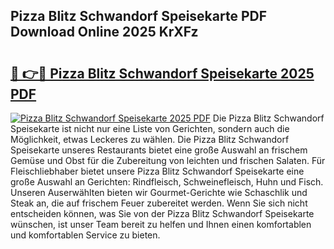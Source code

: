 ## Pizza Blitz Schwandorf Speisekarte PDF Download Online 2025 KrXFz

# <h2><a href="http://gc7rnq.nevu.top/?p=Pizza+Blitz+Schwandorf+Speisekarte">🔗 👉🔴 Pizza Blitz Schwandorf Speisekarte 2025 PDF</a></h2>

[![Pizza Blitz Schwandorf Speisekarte 2025 PDF](https://i.imgur.com/dBaPXMq.png)](http://gc7rnq.nevu.top/?p=Pizza+Blitz+Schwandorf+Speisekarte)
Die Pizza Blitz Schwandorf Speisekarte ist nicht nur eine Liste von Gerichten, sondern auch die Möglichkeit, etwas Leckeres zu wählen. Die Pizza Blitz Schwandorf Speisekarte unseres Restaurants bietet eine große Auswahl an frischem Gemüse und Obst für die Zubereitung von leichten und frischen Salaten. Für Fleischliebhaber bietet unsere Pizza Blitz Schwandorf Speisekarte eine große Auswahl an Gerichten: Rindfleisch, Schweinefleisch, Huhn und Fisch. Unseren Auserwählten bieten wir Gourmet-Gerichte wie Schaschlik und Steak an, die auf frischem Feuer zubereitet werden. Wenn Sie sich nicht entscheiden können, was Sie von der Pizza Blitz Schwandorf Speisekarte wünschen, ist unser Team bereit zu helfen und Ihnen einen komfortablen und komfortablen Service zu bieten.
